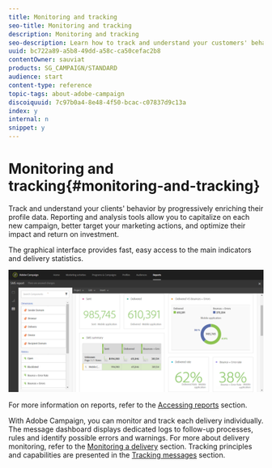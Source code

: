 ```yaml
---
title: Monitoring and tracking
seo-title: Monitoring and tracking
description: Monitoring and tracking
seo-description: Learn how to track and understand your customers' behavior by enriching their profile data. With Adobe Campaign, use reporting and analysis tools to capitalize on each new campaign.
uuid: bc722a89-a5b8-49dd-a58c-ca50cefac2b8
contentOwner: sauviat
products: SG_CAMPAIGN/STANDARD
audience: start
content-type: reference
topic-tags: about-adobe-campaign
discoiquuid: 7c97b0a4-8e48-4f50-bcac-c07837d9c13a
index: y
internal: n
snippet: y
---
```


# Monitoring and tracking{#monitoring-and-tracking}

Track and understand your clients' behavior by progressively enriching their profile data. Reporting and analysis tools allow you to capitalize on each new campaign, better target your marketing actions, and optimize their impact and return on investment.

The graphical interface provides fast, easy access to the main indicators and delivery statistics.

![](assets/dynamic_report_intro.png)

For more information on reports, refer to the [Accessing reports](../../reporting/using/about-dynamic-reports.md) section.

With Adobe Campaign, you can monitor and track each delivery individually. The message dashboard displays dedicated logs to follow-up processes, rules and identify possible errors and warnings. For more about delivery monitoring, refer to the [Monitoring a delivery](../../sending/using/monitoring-a-delivery.md) section. Tracking principles and capabilities are presented in the [Tracking messages](../../sending/using/tracking-messages.md) section.
